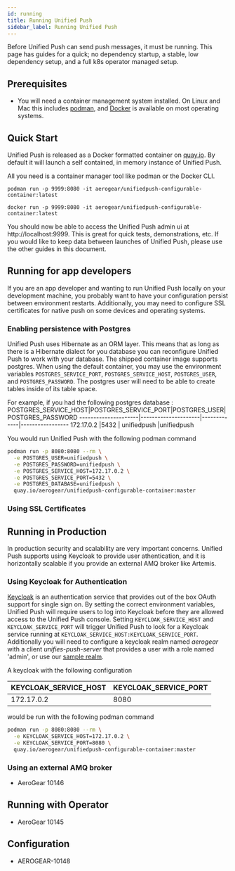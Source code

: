 ```yaml
---
id: running
title: Running Unified Push
sidebar_label: Running Unified Push
---
```


Before Unified Push can send push messages, it must be running. This page has guides for a quick; no dependency startup, a stable, low dependency setup, and a full k8s operator managed setup.

## Prerequisites
 * You will need a container management system installed.  On Linux and Mac this includes [podman](https://podman.io), and [Docker](https://docker.io) is available on most operating systems.

## Quick Start  

Unified Push is released as a Docker formatted container on [quay.io](https://quay.io/repository/aerogear/unifiedpush-configurable-container).  By default it will launch a self contained, in memory instance of Unified Push. 

All you need is a container manager tool like podman or the Docker CLI.

```podman
podman run -p 9999:8080 -it aerogear/unifiedpush-configurable-container:latest
```

```podman
docker run -p 9999:8080 -it aerogear/unifiedpush-configurable-container:latest
```

You should now be able to access the Unified Push admin ui at http://localhost:9999. This is great for quick tests, demonstrations, etc.  If you would like to keep data between launches of Unified Push, please use the other guides in this document.

## Running for app developers
If you are an app developer and wanting to run Unified Push locally on your development machine, you probably want to have your configuration persist between environment restarts. Additionally, you may need to configure SSL certificates for native push on some devices and operating systems.

### Enabling persistence with Postgres

Unified Push uses Hibernate as an ORM layer.  This means that as long as there is a Hibernate dialect for you database you can reconfigure Unified Push to work with your database.  The shipped container image supports postgres.  When using the default container, you may use the environment variables `POSTGRES_SERVICE_PORT`, `POSTGRES_SERVICE_HOST`, `POSTGRES_USER`, and `POSTGRES_PASSWORD`.  The postgres user will need to be able to create tables inside of its table space.

For example, if you had the following postgres database : 
POSTGRES_SERVICE_HOST|POSTGRES_SERVICE_PORT|POSTGRES_USER|POSTGRES_PASSWORD
---------------------|---------------------|-------------|-----------------
172.17.0.2           |5432                 | unifiedpush |unifiedpush

You would run Unified Push with the following podman command

```bash
podman run -p 8080:8080 --rm \
  -e POSTGRES_USER=unifiedpush \
  -e POSTGRES_PASSWORD=unifiedpush \
  -e POSTGRES_SERVICE_HOST=172.17.0.2 \
  -e POSTGRES_SERVICE_PORT=5432 \
  -e POSTGRES_DATABASE=unifiedpush \
  quay.io/aerogear/unifiedpush-configurable-container:master
```

### Using SSL Certificates


## Running in Production
In production security and scalability are very important concerns.  Unified Push supports using Keycloak to provide user athentication, and it is horizontally scalable if you provide an external AMQ broker like Artemis.

### Using Keycloak for Authentication
[Keycloak](https://www.keycloak.org/) is an authentication service that provides out of the box OAuth support for single sign on.  By setting the correct environment variables, Unified Push will require users to log into Keycloak before they are allowed access to the Unified Push console. Setting `KEYCLOAK_SERVICE_HOST` and `KEYCLOAK_SERVICE_PORT` will trigger Unified Push to look for a Keycloak service running at `KEYCLOAK_SERVICE_HOST:KEYCLOAK_SERVICE_PORT`.  Additionally you will need to configure a keycloak realm named *aerogear* with a client *unifies-push-server* that provides a user with a role named 'admin', or use our [sample realm](https://github.com/aerogear/aerogear-unifiedpush-server/blob/master/docker-compose/keycloak-realm/ups-realm-sample.json).

A keycloak with the following configuration

KEYCLOAK_SERVICE_HOST|KEYCLOAK_SERVICE_PORT|
---------------------|---------------------|
172.17.0.2           |8080                 |

would be run with the following podman command 

```bash
podman run -p 8080:8080 --rm \
  -e KEYCLOAK_SERVICE_HOST=172.17.0.2 \
  -e KEYCLOAK_SERVICE_PORT=8080 \
  quay.io/aerogear/unifiedpush-configurable-container:master
```

### Using an external AMQ broker 


- AeroGear 10146
## Running with Operator
- AeroGear 10145

## Configuration
 - AEROGEAR-10148